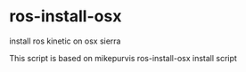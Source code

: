 # ros-install-osx
install ros kinetic on osx sierra

This script is based on mikepurvis ros-install-osx install script
